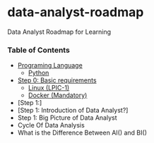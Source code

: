 # data-analyst-roadmap
Data Analyst Roadmap for Learning


### Table of Contents

- [Programing Language](#programing-language)
  - [Python](#Python)
- [Step 0: Basic requirements](#step-0-basic-requirements)
  - [Linux (LPIC-1)](#linux-lpic-1)
  - [Docker (Mandatory)](#docker-mandatory)
- [Step 1:]
- [Step 1: Introduction of Data Analyst?] 
- Step 1: Big Picture of Data Analyst
- Cycle Of Data Analysis
- What is the Difference Between AI() and BI()


 